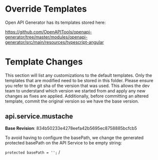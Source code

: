 # Override Templates

Open API Generator has its templates stored here:

https://github.com/OpenAPITools/openapi-generator/tree/master/modules/openapi-generator/src/main/resources/typescript-angular

# Template Changes

This section will list any customizations to the default templates. Only the templates that are modified need to be 
stored in this folder. Please ensure you refer to the git sha of the version that was used. This allows the
dev team to understand which version we started from and apply any new changes as fixes are applied. Additionally,
before committing an altered template, commit the original version so we have the base version.

## api.service.mustache

**Base Revision**: 834b50233e4278eefa42b5695ec8758885bcfcb5

To avoid having to configure the basePath, we change the generated protected basePath on the API Service to be empty string:


`protected basePath = '';`
/
